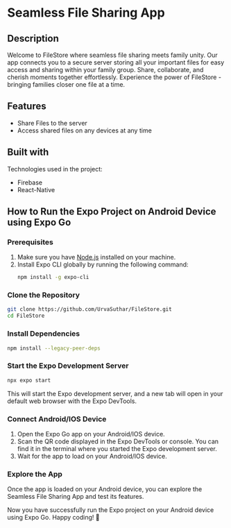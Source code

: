 # Seamless File Sharing App


## Description
Welcome to FileStore where seamless file sharing meets family unity. Our app connects you to a secure server storing all your important files for easy access and sharing within your family group. Share, collaborate, and cherish moments together effortlessly. Experience the power of FileStore - bringing families closer one file at a time.

## Features
- Share Files to the server
- Access shared files on any devices at any time

## Built with
Technologies used in the project:
- Firebase
- React-Native

## How to Run the Expo Project on Android Device using Expo Go

### Prerequisites
1. Make sure you have [Node.js](https://nodejs.org/) installed on your machine.
2. Install Expo CLI globally by running the following command:
    ```bash
    npm install -g expo-cli
    ```

### Clone the Repository
```bash
git clone https://github.com/UrvaSuthar/FileStore.git
cd FileStore
```
### Install Dependencies
```bash
npm install --legacy-peer-deps
```

### Start the Expo Development Server
```bash
npx expo start
```
This will start the Expo development server, and a new tab will open in your default web browser with the Expo DevTools.

### Connect Android/IOS Device
1. Open the Expo Go app on your Android/IOS device.
2. Scan the QR code displayed in the Expo DevTools or console. You can find it in the terminal where you started the Expo development server.
3. Wait for the app to load on your Android/IOS device.

### Explore the App
Once the app is loaded on your Android device, you can explore the Seamless File Sharing App and test its features.

Now you have successfully run the Expo project on your Android device using Expo Go. Happy coding! 🚀

